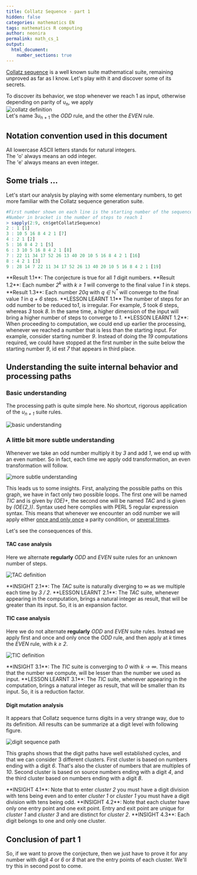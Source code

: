 ```yaml
---
title: Collatz Sequence - part 1
hidden: false
categories: mathematics EN
tags: mathematics R computing 
author: neonira
permalink: math_cs_1
output:
  html_document:
    number_sections: true
---
```

[Collatz sequence](https://en.wikipedia.org/wiki/Collatz_conjecture) is a well known suite mathematical suite, remaining unproved as far as I know. 
Let's play with it and discover some of its secrets.  

To discover its behavior, we stop whenever we reach 1 as input, otherwise depending on parity of &upsilon;<sub>n</sub>, we apply  
![collatz definition](https://neonira.github.io/images/maths/collatz/cs.png)  
Let's name 3&upsilon;<sub>n + 1</sub> the <cite class='kw'>ODD</cite> rule, and the other the <cite class='kw'>EVEN</cite> rule.  

## Notation convention used in this document

All lowercase ASCII letters stands for natural integers.  
The 'o' always means an odd integer.  
The 'e' always means an even integer.  

## Some trials ... 

Let's start our analysis by playing with some elementary numbers, to get more familiar with the Collatz sequence generation suite. 

```r
#First number shown on each line is the starting number of the sequence
#Number in bracket is the number of steps to reach 1
> sapply(2:9, cn$getCollatzSequence)
2 : 1 [1] 
3 : 10 5 16 8 4 2 1 [7] 
4 : 2 1 [2] 
5 : 16 8 4 2 1 [5] 
6 : 3 10 5 16 8 4 2 1 [8] 
7 : 22 11 34 17 52 26 13 40 20 10 5 16 8 4 2 1 [16] 
8 : 4 2 1 [3] 
9 : 28 14 7 22 11 34 17 52 26 13 40 20 10 5 16 8 4 2 1 [19] 
```

<span class='tip'> 
**Result 1.1**: The conjecture is true for all <cite class='kw'>1</cite> digit numbers. 
</span>

<span class='tip'> 
**Result 1.2**: Each number <cite class='kw'>2<sup>k</sup></cite> with <cite class='kw'>k &#8805; 1</cite> will converge to the final value <cite class='kw'>1</cite> in <cite class='kw'>k</cite> steps. 
</span>

<span class='tip'> 
**Result 1.3**: Each number <cite class='kw'>20q</cite> with <cite class='kw'>q &isin; &#x2115;<sup>*</sup></cite> will converge to the final value <cite class='kw'>1</cite> in <cite class='kw'>q + 6</cite> steps. 
</span>

<span class='do'> 
**LESSON LEARNT 1.1** The number of steps for an odd number to be reduced to<cite class='kw'>1</cite>, is irregular. For example, <cite class='kw'>5</cite> took <cite class='kw'>6</cite> steps, whereas <cite class='kw'>3</cite> took <cite class='kw'>8</cite>. 
In the same time, a higher dimension of the input will bring a higher number of steps to converge to <cite class='kw'>1</cite>.   
</span>

<span class='do'> 
**LESSON LEARNT 1.2**: When proceeding to computation, we could end up earlier the processing, whenever we reached a number that is less than the starting input. 
For example, consider starting number <cite class='kw'>9</cite>. Instead of doing the <cite class='kw'>19</cite> computations required, we could have stopped at the first number in the suite
 below the starting number <cite class='kw'>9</cite>, id est <cite class='kw'>7</cite> that 
appears in third place. 
</span>

## Understanding the suite internal behavior and processing paths

### Basic understanding

The processing path is quite simple here. No shortcut, rigorous application of the <cite class='kw'>&upsilon;<sub>n + 1</sub></cite> suite rules.

![basic understanding](https://neonira.github.io/images/maths/collatz/algo1.png)

### A little bit more subtle understanding

Whenever we take an odd number multiply it by <cite class='kw'>3</cite> and add <cite class='kw'>1</cite>, we end up with an even number. So in fact, each time we apply odd transformation, an even transformation will follow. 

![more subtle understanding](https://neonira.github.io/images/maths/collatz/algo2.png)


This leads us to some insights. First, analyzing the possible paths on this graph, we have in fact only two possible loops. The first one will be named <cite class='kw'>TIC</cite> and is given by <cite class='kw'>(OE)+</cite>, the second one will be named <cite class='kw'>TAC</cite> and is given by <cite class='kw'>(OE{2,})</cite>. Syntax used here complies with PERL 5 regular expression syntax. This means that whenever we encounter an odd number we will apply either <u>once and only once</u> a parity condition, or <u>several times</u>.  

Let's see the consequences of this. 
#### TAC case analysis

Here we alternate **regularly** <cite class='kw'>ODD</cite> and <cite class='kw'>EVEN</cite> suite rules for an unknown number of steps.

![TAC definition](https://neonira.github.io/images/maths/collatz/cs2.png)  

<span class='warn'> 
**INSIGHT 2.1**: The <cite class='kw'>TAC</cite> suite is naturally diverging to &#x221e; as we multiple each time by <cite class='kw'> 3 / 2</cite>.
</span>

<span class='do'> 
**LESSON LEARNT 2.1**: The <cite class='kw'>TAC</cite> suite, whenever appearing in the computation, brings a natural integer as result, that will be greater than its input. So, it is an expansion factor. 
</span>


#### TIC case analysis

Here we do not alternate **regularly** <cite class='kw'>ODD</cite> and <cite class='kw'>EVEN</cite> suite rules. 
Instead we apply first and once and only once the <cite class='kw'>ODD</cite> rule, and then apply at <cite class='kw'>k</cite> times the <cite class='kw'>EVEN</cite> rule, with <cite class='kw'> k &#8805;  2</cite>.   

![TIC definition](https://neonira.github.io/images/maths/collatz/cs3.png)  
 

<span class='warn'> 
**INSIGHT 3.1**: The <cite class='kw'>TIC</cite> suite is converging to <cite class='kw'>0</cite> with <cite class='kw'>k &rarr; &#x221e;</cite>. This means that the number we compute, will be lesser than the number we used as input.
</span>

<span class='do'> 
**LESSON LEARNT 3.1**: The <cite class='kw'>TIC</cite> suite, whenever appearing in the computation, brings a natural integer as result, that will be smaller than its input. So, it is a reduction factor. 
</span>

#### Digit mutation analysis
It appears that Collatz sequence turns digits in a very strange way, due to its definition. All results can be summarize at a digit level with following figure. 

![digit sequence path](https://neonira.github.io/images/maths/collatz/digit-sequence.png)

This graphs shows that the digit paths have well established cycles, and that we can consider 3 different clusters. First cluster is based on numbers ending with a digit <cite class='kw'>6</cite>. That's also the cluster of numbers that are multiples of <cite class='kw'>10</cite>. 
Second cluster is based on source numbers ending with a digit <cite class='kw'>4</cite>, and the third cluster based on numbers ending with a digit <cite class='kw'>8</cite>.

<span class='warn'> 
**INSIGHT 4.1**: Note that to enter <cite class='kw'>cluster 2</cite> you must have a digit division with tens being even and to enter <cite class='kw'>cluster 1</cite> or <cite class='kw'>cluster 1</cite> you must have a digit division with tens being odd. 
</span>

<span class='warn'> 
**INSIGHT 4.2**: Note that each cluster have only one entry point and one exit point. Entry and exit point are unique for <cite class='kw'>cluster 1</cite> and <cite class='kw'>cluster 3</cite> and are distinct for <cite class='kw'>cluster 2</cite>.
</span>

<span class='warn'> 
**INSIGHT 4.3**: Each digit belongs to one and only one cluster. 
</span>


## Conclusion of part 1

So, if we want to prove the conjecture, then we just have to prove it for any number with digit <cite class='kw'>4</cite> or <cite class='kw'>6</cite> or <cite class='kw'>8</cite> that are the entry points of each cluster. We'll try this in second post to come.  


